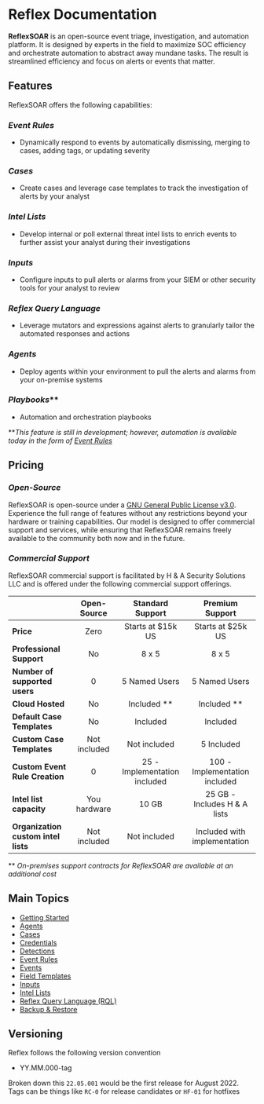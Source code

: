 # Reflex Documentation
**ReflexSOAR** is an open-source event triage, investigation, and automation platform. It is designed by experts in the field to maximize SOC efficiency and orchestrate automation to abstract away mundane tasks. The result is streamlined efficiency and focus on alerts or events that matter.

## Features
ReflexSOAR offers the following capabilities:

### ***Event Rules***
* Dynamically respond to events by automatically dismissing, merging to cases, adding tags, or updating severity

### ***Cases***
* Create cases and leverage case templates to track the investigation of alerts by your analyst

### ***Intel Lists***
* Develop internal or poll external threat intel lists to enrich events to further assist your analyst during their investigations

### ***Inputs***
* Configure inputs to pull alerts or alarms from your SIEM or other security tools for your analyst to review

### ***Reflex Query Language***
* Leverage mutators and expressions against alerts to granularly tailor the automated responses and actions

### ***Agents***
* Deploy agents within your environment to pull the alerts and alarms from your on-premise systems

### ***Playbooks*****
* Automation and orchestration playbooks

***This feature is still in development; however, automation is available today in the form of [Event Rules](event-rules/index.md)*

<!--
- **Event Rules**: Dynamically respond to events by automatically dismissing, merging to cases, adding tags, or updating severity.
- **Cases**: Create cases and leverage case templates to track the investigation of alerts by your analyst.
- **Intel Lists**: Develop internal or poll external threat intel lists to enrich events to further assist your analyst during their investigations.
- **Inputs**: Configure inputs to pull alerts or alarms from your SIEM or other security tools for your analyst to review.
- **Reflex Query Language**: Leverage mutators and expressions against alerts to granularly tailor the automated responses and actions.
- **Agents**: Deploy agents within your environment to pull the alerts and alarms from your on-premise systems.
- **Coming soon: Playbooks**: Automation and orchestration playbooks**

** Automation is available today in the form of event rules. Playbook support is on the roadmap to be released sometime in the 3rd quarter of 2022.
-->

## Pricing

### *Open-Source*
ReflexSOAR is open-source under a [GNU General Public License v3.0](https://www.gnu.org/licenses/gpl-3.0.en.html). Experience the full range of features without any restrictions beyond your hardware or training capabilities. Our model is designed to offer commercial support and services, while ensuring that ReflexSOAR remains freely available to the community both now and in the future.

### *Commercial Support*
ReflexSOAR commercial support is facilitated by H & A Security Solutions LLC and is offered under the following commercial support offerings.

|                                     | Open-Source     |   Standard Support           | Premium Support               |
| :---------------------------------- | :-------------: | :--------------------------: | :---------------------------: |
| **Price**                           | Zero            | Starts at $15k US            | Starts at $25k US             |
| **Professional Support**            | No              | 8 x 5                        | 8 x 5                         |
| **Number of supported users**       | 0               | 5 Named Users                | 5 Named Users                 |
| **Cloud Hosted**                    | No              | Included **                  | Included **                   |
| **Default Case Templates**          | No              | Included                     | Included                      |
| **Custom Case Templates**           | Not included    | Not included                 | 5 Included                    |
| **Custom Event Rule Creation**      | 0               | 25 - Implementation included | 100 - Implementation included |
| **Intel list capacity**             | You hardware    | 10 GB                        | 25 GB - Includes H & A lists  |
| **Organization custom intel lists** | Not included    | Not included                 | Included with implementation  |

** *On-premises support contracts for ReflexSOAR are available at an additional cost*

## Main Topics

- [Getting Started](getting-started.md)
- [Agents](agents/index.md)
- [Cases](cases/index.md)
- [Credentials](credentials/index.md)
- [Detections](detections/index.md)
- [Event Rules](event-rules/index.md)
- [Events](events/index.md)
- [Field Templates](field-templates/index.md)
- [Inputs](inputs/index.md)
- [Intel Lists](intel-lists/index.md)
- [Reflex Query Language (RQL)](rql/index.md)
- [Backup & Restore](backup-and-restore.md)

## Versioning

Reflex follows the following version convention

- YY.MM.000-tag

Broken down this `22.05.001` would be the first release for August 2022.  Tags can be things like `RC-0` for release candidates or `HF-01` for hotfixes
